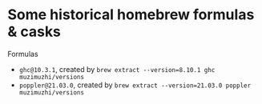 # Some historical homebrew formulas & casks

Formulas
 - `ghc@10.3.1`, created by `brew extract --version=8.10.1 ghc muzimuzhi/versions`
 - `poppler@21.03.0`, created by `brew extract --version=21.03.0 poppler muzimuzhi/versions`

